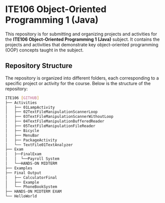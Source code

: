 # ITE106 Object-Oriented Programming 1 (Java)

This repository is for submitting and organizing projects and activities for the **ITE106 Object-Oriented Programming 1 (Java)** subject. It contains the projects and activities that demonstrate key object-oriented programming (OOP) concepts taught in the subject.

## Repository Structure

The repository is organized into different folders, each corresponding to a specific project or activity for the course. Below is the structure of the repository:

```bash
ITE106 [GITHUB]
├── Activities
│   ├── 01LampActivity
│   ├── 02TextFileManipulationScannerLoop
│   ├── 03TextFileManipulationScannerWithoutLoop
│   ├── 04TextFileManipulationBufferedReader
│   ├── 05TextFileManipulationFileReader
│   ├── Bicycle
│   ├── MenuBar
│   ├── PackageActivity
│   └── TextFile01TextAnalyzer
├── Exam
│   ├──FinalExam
│   │  └──Payroll System
│   └──HANDS-ON MIDTERM
├── Examples
├── Final Output
│   ├── CalculatorFinal
│   ├── Example
│   └── PhoneBookSystem
├── HANDS-ON MIDTERM EXAM
└── HelloWorld
